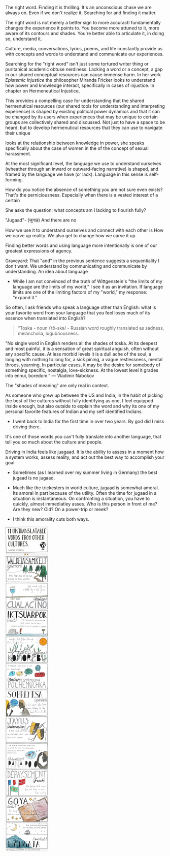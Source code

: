 
The right word. Finding it is thrilling. It's an unconscious chase we are always on. Even if we don't realize it. Searching for and finding it matter.

The right word is not merely a better sign to more accuractl fundamentally changes the experience it points to. You become more attuned to it, more aware of its contours and shades. You're better able to articulate it, in doing so, understand it. 

Culture, media, conversations, lyrics, poems, and life constantly provide us with concepts and words to understand and communicate our experiences. 

Searching for the "right word" isn't just some tortured writer thing or puritanical academic obtuse nerdiness. Lacking a word or a concept, a gap in our shared conceptual resources can cause immense harm. In her work *Epistemic Injustice* the philosopher Miranda Fricker looks to understand how power and knowledge interact, specifically in cases of injustice. In chapter on Hermeneutical Injustice, 

This provides a compelling case for understanding that the shared hermenutical resources (our shared tools for understanding and interpreting experience) is shaped by existing political power dynamics and that it can be changed by its users when experiences that may be unique to certain groups are collectively shared and discussed. Not just to have a space to be heard, but to develop hermenutical resources that they can use to navigate their unique  

looks at the relationship between knowledge in power, she speaks specifically about the case of women in the  of the concept of sexual harassment. 

At the most significant level, the language we use to understand ourselves (wheather through an inward or outward-facing narrative) is shaped, and framed by the language we have (or lack). Language in this sense is self-forming. 

How do you notice the absence of something you are not sure even exists? That's the perniciousness. Especially when there is a vested interest of a certain 

She asks the question: what concepts am I lacking to flourish fully? 



"Jugaad"- (जुगाड़)
And there are no 



How we use it to understand ourselves and connect with each other is How we carve up reality. We also get to change how we carve it up. 

Finding better words and using language more intentionally is one of our greatest expressions of agency. 


Graveyard:
That "and" in the previous sentence suggests a sequentiality I don't want. We understand by communicating and communicate by understanding. 
An idea about language

- While I am not convinced of the truth of Wittgenstein's  "the limits of my language are the limits of my world," I see it as an invitation. If language limits are one of the limiting factors of my "world," my response: "expand it." 

So often, I ask friends who speak a language other than English: what is your favorite word from your language that you feel loses much of its essence when translated into English? 



> “Toska - noun /ˈtō-skə/ - Russian word roughly translated as sadness, melancholia, lugubriousness.  
> 
  "No single word in English renders all the shades of toska. At its deepest and most painful, it is a sensation of great spiritual anguish, often without any specific cause. At less morbid levels it is a dull ache of the soul, a longing with nothing to long for, a sick pining, a vague restlessness, mental throes, yearning. In particular cases, it may be the desire for somebody of something specific, nostalgia, love-sickness. At the lowest level it grades into ennui, boredom.”
  ― Vladimir Nabokov


The "shades of meaning" are only real in context. 

As someone who grew up between the US and India, in the habit of picking the best of the cultures without fully identifying as one, I feel equipped inside enough, but also outside to explain the word and why its one of my personal favorite features of Indian and my self identified Indians. 


- I went back to India for the first time in over two years. By god did I miss driving there. 

It's one of those words you can't fully translate into another language, that tell you so much about the culture and people. 


Driving in India feels like juagaad. It is the ability to assess in a moment how a system works, assess reality, and act out the best way to accomplish your goal. 

- Sometimes (as I learned over my summer living in Germany) the best jugaad is no jugaad. 
- Much like the trickesters in world culture, jugaad is somewhat amoral. Its amoral in part because of the utility. Often the time for jugaad in a situation is instantaneous. On confronting a situation, you have to quickly, almost immediatley asses. Who is this person in front of me? Are they new? Old? On a power-trip or meek? 


- I think this amorality cuts both ways. 




![](digital-garden/Images/11-untranslatable-words-from-other-cultures_52152bbe65e85_w587.webp)